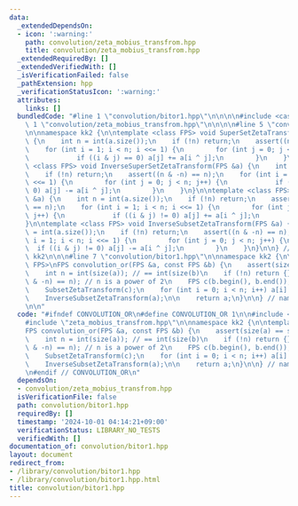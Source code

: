 ```yaml
---
data:
  _extendedDependsOn:
  - icon: ':warning:'
    path: convolution/zeta_mobius_transfrom.hpp
    title: convolution/zeta_mobius_transfrom.hpp
  _extendedRequiredBy: []
  _extendedVerifiedWith: []
  _isVerificationFailed: false
  _pathExtension: hpp
  _verificationStatusIcon: ':warning:'
  attributes:
    links: []
  bundledCode: "#line 1 \"convolution/bitor1.hpp\"\n\n\n\n#include <cassert>\n\n#line\
    \ 1 \"convolution/zeta_mobius_transfrom.hpp\"\n\n\n\n#line 5 \"convolution/zeta_mobius_transfrom.hpp\"\
    \n\nnamespace kk2 {\n\ntemplate <class FPS> void SuperSetZetaTransform(FPS &a)\
    \ {\n    int n = int(a.size());\n    if (!n) return;\n    assert((n & -n) == n);\n\
    \    for (int i = 1; i < n; i <<= 1) {\n        for (int j = 0; j < n; j++) {\n\
    \            if ((i & j) == 0) a[j] += a[i ^ j];\n        }\n    }\n}\n\ntemplate\
    \ <class FPS> void InverseSuperSetZetaTransform(FPS &a) {\n    int n = int(a.size());\n\
    \    if (!n) return;\n    assert((n & -n) == n);\n    for (int i = 1; i < n; i\
    \ <<= 1) {\n        for (int j = 0; j < n; j++) {\n            if ((i & j) ==\
    \ 0) a[j] -= a[i ^ j];\n        }\n    }\n}\n\ntemplate <class FPS> void SubsetZetaTransform(FPS\
    \ &a) {\n    int n = int(a.size());\n    if (!n) return;\n    assert((n & -n)\
    \ == n);\n    for (int i = 1; i < n; i <<= 1) {\n        for (int j = 0; j < n;\
    \ j++) {\n            if ((i & j) != 0) a[j] += a[i ^ j];\n        }\n    }\n\
    }\n\ntemplate <class FPS> void InverseSubsetZetaTransform(FPS &a) {\n    int n\
    \ = int(a.size());\n    if (!n) return;\n    assert((n & -n) == n);\n    for (int\
    \ i = 1; i < n; i <<= 1) {\n        for (int j = 0; j < n; j++) {\n          \
    \  if ((i & j) != 0) a[j] -= a[i ^ j];\n        }\n    }\n}\n\n} // namespace\
    \ kk2\n\n\n#line 7 \"convolution/bitor1.hpp\"\n\nnamespace kk2 {\n\ntemplate <class\
    \ FPS>\nFPS convolution_or(FPS &a, const FPS &b) {\n    assert(size(a) == size(b));\n\
    \    int n = int(size(a)); // == int(size(b)\n    if (!n) return {};\n    assert((n\
    \ & -n) == n); // n is a power of 2\n    FPS c(b.begin(), b.end());\n\n    SubsetZetaTransform(a);\n\
    \    SubsetZetaTransform(c);\n    for (int i = 0; i < n; i++) a[i] *= c[i];\n\
    \    InverseSubsetZetaTransform(a);\n\n    return a;\n}\n\n} // namespace kk2\n\
    \n\n"
  code: "#ifndef CONVOLUTION_OR\n#define CONVOLUTION_OR 1\n\n#include <cassert>\n\n\
    #include \"zeta_mobius_transfrom.hpp\"\n\nnamespace kk2 {\n\ntemplate <class FPS>\n\
    FPS convolution_or(FPS &a, const FPS &b) {\n    assert(size(a) == size(b));\n\
    \    int n = int(size(a)); // == int(size(b)\n    if (!n) return {};\n    assert((n\
    \ & -n) == n); // n is a power of 2\n    FPS c(b.begin(), b.end());\n\n    SubsetZetaTransform(a);\n\
    \    SubsetZetaTransform(c);\n    for (int i = 0; i < n; i++) a[i] *= c[i];\n\
    \    InverseSubsetZetaTransform(a);\n\n    return a;\n}\n\n} // namespace kk2\n\
    \n#endif // CONVOLUTION_OR\n"
  dependsOn:
  - convolution/zeta_mobius_transfrom.hpp
  isVerificationFile: false
  path: convolution/bitor1.hpp
  requiredBy: []
  timestamp: '2024-10-01 04:14:21+09:00'
  verificationStatus: LIBRARY_NO_TESTS
  verifiedWith: []
documentation_of: convolution/bitor1.hpp
layout: document
redirect_from:
- /library/convolution/bitor1.hpp
- /library/convolution/bitor1.hpp.html
title: convolution/bitor1.hpp
---
```


